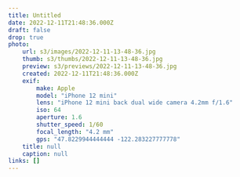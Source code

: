 ```yaml
---
title: Untitled
date: 2022-12-11T21:48:36.000Z
draft: false
drop: true
photo:
    url: s3/images/2022-12-11-13-48-36.jpg
    thumb: s3/thumbs/2022-12-11-13-48-36.jpg
    preview: s3/previews/2022-12-11-13-48-36.jpg
    created: 2022-12-11T21:48:36.000Z
    exif:
        make: Apple
        model: "iPhone 12 mini"
        lens: "iPhone 12 mini back dual wide camera 4.2mm f/1.6"
        iso: 64
        aperture: 1.6
        shutter_speed: 1/60
        focal_length: "4.2 mm"
        gps: "47.8229944444444 -122.283227777778"
    title: null
    caption: null
links: []
---
```

